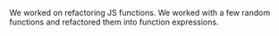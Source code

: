 We worked on refactoring JS functions. We worked with a few random functions and refactored them into function expressions.
